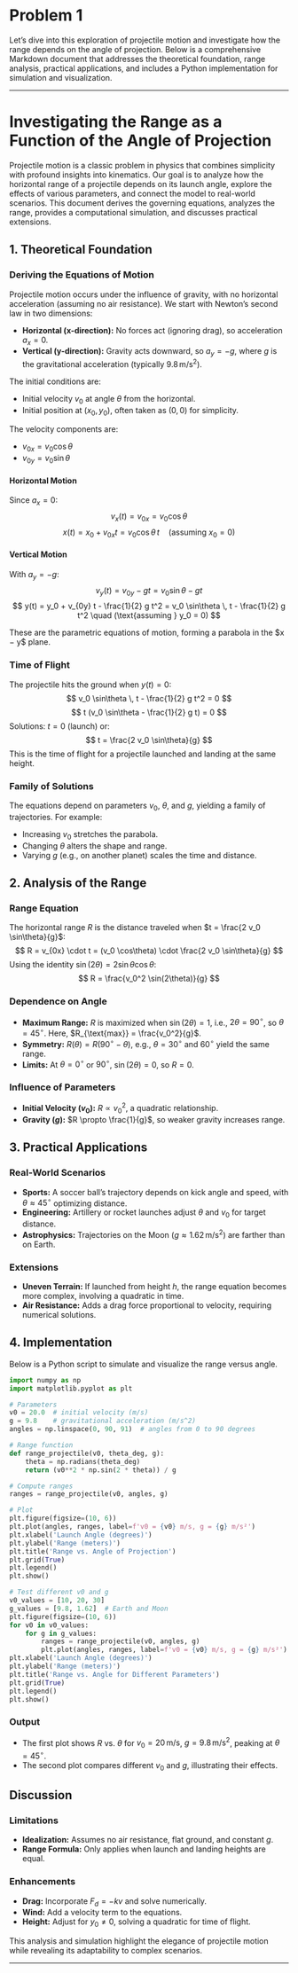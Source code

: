 # Problem 1
Let’s dive into this exploration of projectile motion and investigate how the range depends on the angle of projection. Below is a comprehensive Markdown document that addresses the theoretical foundation, range analysis, practical applications, and includes a Python implementation for simulation and visualization.

---
 
 

# Investigating the Range as a Function of the Angle of Projection

Projectile motion is a classic problem in physics that combines simplicity with profound insights into kinematics. Our goal is to analyze how the horizontal range of a projectile depends on its launch angle, explore the effects of various parameters, and connect the model to real-world scenarios. This document derives the governing equations, analyzes the range, provides a computational simulation, and discusses practical extensions.

## 1. Theoretical Foundation

### Deriving the Equations of Motion

Projectile motion occurs under the influence of gravity, with no horizontal acceleration (assuming no air resistance). We start with Newton’s second law in two dimensions:

- **Horizontal (x-direction):** No forces act (ignoring drag), so acceleration $a_x = 0$.
- **Vertical (y-direction):** Gravity acts downward, so $a_y = -g$, where $g$ is the gravitational acceleration (typically  $9.8 \, \text{m/s}^2$).

The initial conditions are:
- Initial velocity $v_0$ at angle  $\theta$ from the horizontal.
- Initial position at $(x_0, y_0)$, often taken as $(0, 0)$ for simplicity.

The velocity components are:
- $v_{0x} = v_0 \cos\theta$
- $v_{0y} = v_0 \sin\theta$

#### Horizontal Motion
Since $a_x = 0$:
$$
v_x(t) = v_{0x} = v_0 \cos\theta
$$
$$
x(t) = x_0 + v_{0x} t = v_0 \cos\theta \, t \quad (\text{assuming } x_0 = 0)
$$

#### Vertical Motion
With $a_y = -g$:
$$
v_y(t) = v_{0y} - g t = v_0 \sin\theta - g t
$$
$$
y(t) = y_0 + v_{0y} t - \frac{1}{2} g t^2 = v_0 \sin\theta \, t - \frac{1}{2} g t^2 \quad (\text{assuming } y_0 = 0)
$$

These are the parametric equations of motion, forming a parabola in the $x $-$ y$ plane.

### Time of Flight
The projectile hits the ground when $y(t) = 0$:
$$
v_0 \sin\theta \, t - \frac{1}{2} g t^2 = 0
$$
$$
t (v_0 \sin\theta - \frac{1}{2} g t) = 0
$$
Solutions: $t = 0$ (launch) or:
$$
t = \frac{2 v_0 \sin\theta}{g}
$$
This is the time of flight for a projectile launched and landing at the same height.

### Family of Solutions
The equations depend on parameters $v_0$, $\theta$, and $g$, yielding a family of trajectories. For example:
- Increasing $v_0$ stretches the parabola.
- Changing $\theta$ alters the shape and range.
- Varying $g$ (e.g., on another planet) scales the time and distance.

## 2. Analysis of the Range

### Range Equation
The horizontal range $R$ is the distance traveled when $t = \frac{2 v_0 \sin\theta}{g}$:
$$
R = v_{0x} \cdot t = (v_0 \cos\theta) \cdot \frac{2 v_0 \sin\theta}{g}
$$
Using the identity $\sin(2\theta) = 2 \sin\theta \cos\theta$:
$$
R = \frac{v_0^2 \sin(2\theta)}{g}
$$

### Dependence on Angle
- **Maximum Range:** $R$ is maximized when $\sin(2\theta) = 1$, i.e., $2\theta = 90^\circ$, so $\theta = 45^\circ$. Here, $R_{\text{max}} = \frac{v_0^2}{g}$.
- **Symmetry:** $R(\theta) = R(90^\circ - \theta)$, e.g., $\theta = 30^\circ$ and $60^\circ$ yield the same range.
- **Limits:** At $\theta = 0^\circ$ or $90^\circ$, $\sin(2\theta) = 0$, so $R = 0$.

### Influence of Parameters
- **Initial Velocity ($v_0$):** $R \propto v_0^2$, a quadratic relationship.
- **Gravity ($g$):** $R \propto \frac{1}{g}$, so weaker gravity increases range.

## 3. Practical Applications

### Real-World Scenarios
- **Sports:** A soccer ball’s trajectory depends on kick angle and speed, with $\theta \approx 45^\circ$ optimizing distance.
- **Engineering:** Artillery or rocket launches adjust $\theta$ and $v_0$ for target distance.
- **Astrophysics:** Trajectories on the Moon ($g \approx 1.62 \, \text{m/s}^2$) are farther than on Earth.

### Extensions
- **Uneven Terrain:** If launched from height $h$, the range equation becomes more complex, involving a quadratic in time.
- **Air Resistance:** Adds a drag force proportional to velocity, requiring numerical solutions.

## 4. Implementation

Below is a Python script to simulate and visualize the range versus angle.

```python
import numpy as np
import matplotlib.pyplot as plt

# Parameters
v0 = 20.0  # initial velocity (m/s)
g = 9.8    # gravitational acceleration (m/s^2)
angles = np.linspace(0, 90, 91)  # angles from 0 to 90 degrees

# Range function
def range_projectile(v0, theta_deg, g):
    theta = np.radians(theta_deg)
    return (v0**2 * np.sin(2 * theta)) / g

# Compute ranges
ranges = range_projectile(v0, angles, g)

# Plot
plt.figure(figsize=(10, 6))
plt.plot(angles, ranges, label=f'v0 = {v0} m/s, g = {g} m/s²')
plt.xlabel('Launch Angle (degrees)')
plt.ylabel('Range (meters)')
plt.title('Range vs. Angle of Projection')
plt.grid(True)
plt.legend()
plt.show()

# Test different v0 and g
v0_values = [10, 20, 30]
g_values = [9.8, 1.62]  # Earth and Moon
plt.figure(figsize=(10, 6))
for v0 in v0_values:
    for g in g_values:
        ranges = range_projectile(v0, angles, g)
        plt.plot(angles, ranges, label=f'v0 = {v0} m/s, g = {g} m/s²')
plt.xlabel('Launch Angle (degrees)')
plt.ylabel('Range (meters)')
plt.title('Range vs. Angle for Different Parameters')
plt.grid(True)
plt.legend()
plt.show()
```

### Output
- The first plot shows $R$ vs. $\theta$ for $v_0 = 20 \, \text{m/s}$, $g = 9.8 \, \text{m/s}^2$, peaking at $\theta = 45^\circ$.
- The second plot compares different $v_0$ and $g$, illustrating their effects.

## Discussion

### Limitations
- **Idealization:** Assumes no air resistance, flat ground, and constant $g$.
- **Range Formula:** Only applies when launch and landing heights are equal.

### Enhancements
- **Drag:** Incorporate $F_d = -k v$ and solve numerically.
- **Wind:** Add a velocity term to the equations.
- **Height:** Adjust for $y_0 \neq 0$, solving a quadratic for time of flight.

This analysis and simulation highlight the elegance of projectile motion while revealing its adaptability to complex scenarios.

---

